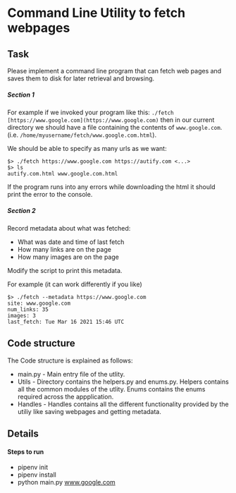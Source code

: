 Command Line Utility to fetch webpages
=========

Task
----

Please implement a command line program that can fetch web pages and saves them to disk for later retrieval and browsing.

##### Section 1

For example if we invoked your program like this: `./fetch [https://www.google.com](https://www.google.com)` then in our current directory we should have a file containing the contents of `www.google.com`. (i.e. `/home/myusername/fetch/www.google.com.html`).

We should be able to specify as many urls as we want:

```
$> ./fetch https://www.google.com https://autify.com <...>
$> ls
autify.com.html www.google.com.html
```

If the program runs into any errors while downloading the html it should print the error to the console.

##### Section 2

Record metadata about what was fetched:

- What was date and time of last fetch
- How many links are on the page
- How many images are on the page

Modify the script to print this metadata.

For example (it can work differently if you like)

```
$> ./fetch --metadata https://www.google.com
site: www.google.com
num_links: 35
images: 3
last_fetch: Tue Mar 16 2021 15:46 UTC
```

Code structure
----
The Code structure is explained as follows:

- main.py - Main entry file of the utlity.
- Utils - Directory contains the helpers.py and enums.py. Helpers contains all the common modules of the utlity. Enums contains the enums required across the appplication.
- Handles - Handles contains all the different functionality provided by the utiliy like saving webpages and getting metadata.

Details
----

#### Steps to run

- pipenv init
- pipenv install
- python main.py www.google.com
